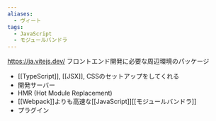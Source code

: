 ```yaml
---
aliases:
  - ヴィート
tags:
  - JavaScript
  - モジュールバンドラ
---
```

https://ja.vitejs.dev/
フロントエンド開発に必要な周辺環境のパッケージ
- [[TypeScript]], [[JSX]], CSSのセットアップをしてくれる
- 開発サーバー
- HMR (Hot Module Replacement)
- [[Webpack]]よりも高速な[[JavaScript]][[モジュールバンドラ]]
- プラグイン
